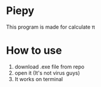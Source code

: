 # Piepy
This program is made for calculate π

# How to use
1. download .exe file from repo
2. open it (It's not virus guys)
3. It works on terminal